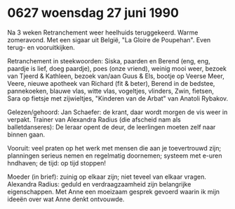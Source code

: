 # 0627 woensdag 27 juni 1990
Na 3 weken Retranchement weer heelhuids teruggekeerd. Warme zomeravond. Met een sigaar uit België, "La Gloire de Poupehan". Even terug- en vooruitkijken. 

Retranchement in steekwoorden: Siska, paarden en Berend (eng, eng, paardje is lief, doeg paardje), poes (onze vriend), weinig mooi weer, bezoek van Tjeerd & Kathleen, bezoek van/aan Guus & Els, bootje op Veerse Meer, Veere, nieuwe apotheek van Richard (fit & beter), Berend in de bedstee, pannekoeken, blauwe vlas, witte vlas, vogeltjes, vlinders, Zwin, fietsen, Sara op fietsje met zijwieltjes, "Kinderen van de Arbat" van Anatoli Rybakov.

Gelezen/gehoord: Jan Schaefer: de krant, daar wordt morgen de vis weer in verpakt. Trainer van Alexandra Radius (die afscheid nam als balletdanseres): De leraar opent de deur, de leerlingen moeten zelf naar binnen gaan. 

Vooruit: veel praten op het werk met mensen die aan je toevertrouwd zijn; planningen serieus nemen en regelmatig doornemen; systeem met e-uren hndhaven; de tijd: op tijd stoppen!

Moeder (in brief): zuinig op elkaar zijn; niet teveel van elkaar vragen. Alexandra Radius: geduld en verdraagzaamheid zijn belangrijke eigenschappen. Met Anne een moeizaam gesprek gevoerd waarin ik mijn ideeën over wat Anne denkt ontvouwde. 